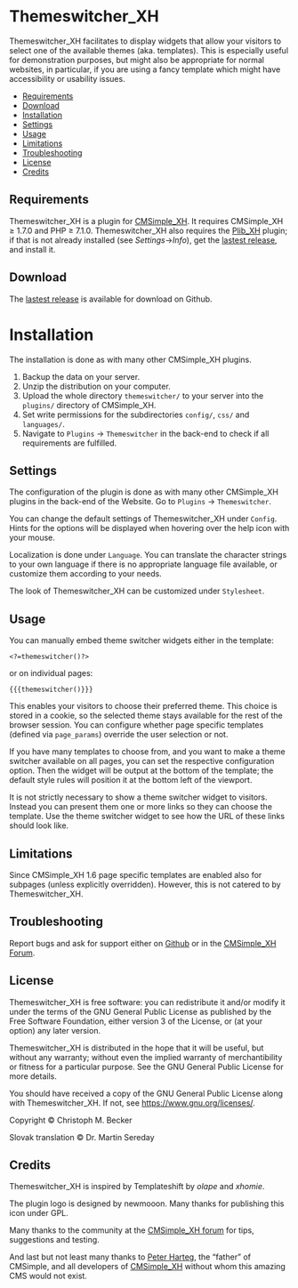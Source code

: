 # Themeswitcher_XH

Themeswitcher_XH facilitates to display widgets that allow your visitors to
select one of the available themes (aka. templates). This is especially
useful for demonstration purposes, but might also be appropriate for normal
websites, in particular, if you are using a fancy template which might have
accessibility or usability issues.

- [Requirements](#requirements)
- [Download](#download)
- [Installation](#installation)
- [Settings](#settings)
- [Usage](#usage)
- [Limitations](#limitations)
- [Troubleshooting](#troubleshooting)
- [License](#license)
- [Credits](#credits)

## Requirements

Themeswitcher_XH is a plugin for [CMSimple_XH](https://www.cmsimple-xh.org/).
It requires CMSimple_XH ≥ 1.7.0 and PHP ≥ 7.1.0.
Themeswitcher_XH also requires the [Plib_XH](https://github.com/cmb69/plib_xh) plugin;
if that is not already installed (see *Settings*→*Info*),
get the [lastest release](https://github.com/cmb69/plib_xh/releases/latest),
and install it.

## Download

The [lastest release](https://github.com/cmb69/themeswitcher_xh/releases/latest)
is available for download on Github.

# Installation

The installation is done as with many other CMSimple_XH plugins.

1. Backup the data on your server.
1. Unzip the distribution on your computer.
1. Upload the whole directory `themeswitcher/` to your server into
   the `plugins/` directory of CMSimple_XH.
1. Set write permissions for the subdirectories `config/`, `css/` and `languages/`.
1. Navigate to `Plugins` → `Themeswitcher` in the back-end to check
   if all requirements are fulfilled.

## Settings


The configuration of the plugin is done as with many other CMSimple_XH plugins
in the back-end of the Website. Go to `Plugins` → `Themeswitcher`.


You can change the default settings of Themeswitcher_XH under `Config`.
Hints for the options will be displayed when hovering over the help icon
with your mouse.

Localization is done under `Language`. You can translate the character
strings to your own language if there is no appropriate language file
available, or customize them according to your needs.


The look of Themeswitcher_XH can be customized under `Stylesheet`.

## Usage

You can manually embed theme switcher widgets either in the template:

    <?=themeswitcher()?>

or on individual pages:

    {{{themeswitcher()}}}

This enables your visitors to choose their preferred theme.
This choice is stored in a cookie, so the selected theme
stays available for the rest of the browser session.
You can configure whether page specific templates
(defined via `page_params`) override the user selection or not.

If you have many templates to choose from, and you want to make a theme
switcher available on all pages, you can set the respective configuration
option. Then the widget will be output at the bottom of the template; the
default style rules will position it at the bottom left of the viewport.


It is not strictly necessary to show a theme switcher widget to visitors.
Instead you can present them one or more links so they can choose the
template. Use the theme switcher widget to see how the URL of these links
should look like.

## Limitations

Since CMSimple_XH 1.6 page specific templates are enabled also for subpages
(unless explicitly overridden). However, this is not catered to by
Themeswitcher_XH.

## Troubleshooting

Report bugs and ask for support either on [Github](https://github.com/cmb69/themeswitcher_xh/issues)
or in the [CMSimple_XH Forum](https://cmsimpleforum.com/).

## License

Themeswitcher_XH is free software: you can redistribute it and/or modify it
under the terms of the GNU General Public License as published
by the Free Software Foundation, either version 3 of the License,
or (at your option) any later version.

Themeswitcher_XH is distributed in the hope that it will be useful,
but without any warranty; without even the implied warranty of merchantibility
or fitness for a particular purpose.
See the GNU General Public License for more details.

You should have received a copy of the GNU General Public License
along with Themeswitcher_XH. If not, see https://www.gnu.org/licenses/.

Copyright © Christoph M. Becker

Slovak translation © Dr. Martin Sereday

## Credits

Themeswitcher_XH is inspired by Templateshift by *olape* and *xhomie*.

The plugin logo is designed by newmooon.
Many thanks for publishing this icon under GPL.

Many thanks to the community at the [CMSimple_XH forum](https://www.cmsimpleforum.com/)
for tips, suggestions and testing.

And last but not least many thanks to [Peter Harteg](https://www.harteg.dk/),
the “father” of CMSimple, and all developers of [CMSimple_XH](https://www.cmsimple-xh.org/)
without whom this amazing CMS would not exist.
